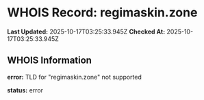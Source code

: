 # WHOIS Record: regimaskin.zone

**Last Updated:** 2025-10-17T03:25:33.945Z
**Checked At:** 2025-10-17T03:25:33.945Z

## WHOIS Information

**error:** TLD for "regimaskin.zone" not supported

**status:** error

